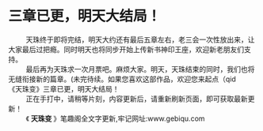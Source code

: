 <h1>三章已更，明天大结局！</h1>
<div id="content">&nbsp&nbsp&nbsp&nbsp&nbsp&nbsp&nbsp&nbsp
 天珠终于即将完结，明天大约还有最后五章左右，老三会一次性放出来，让大家最后过把瘾。同时明天也将同步开始上传新书神印王座，欢迎新老朋友们支持。
 <br/>&nbsp&nbsp&nbsp&nbsp&nbsp&nbsp&nbsp&nbsp
 最后再为天珠求一次月票吧。麻烦大家。明天，天珠结束的同时，我们也将无缝衔接新的篇章。(未完待续。如果您喜欢这部作品，欢迎您来起点（qid
 <br/>
 《天珠变》三章已更，明天大结局！
 <br/>&nbsp&nbsp&nbsp&nbsp&nbsp&nbsp&nbsp&nbsp
 正在手打中，请稍等片刻，内容更新后，请重新刷新页面，即可获取最新更新！
 <br/>&nbsp&nbsp&nbsp&nbsp&nbsp&nbsp&nbsp&nbsp
 《
 <b>
  天珠变
 </b>
 》笔趣阁全文字更新,牢记网址:www.gebiqu.com
 <br/>&nbsp&nbsp&nbsp&nbsp&nbsp&nbsp&nbsp&nbsp
 <br/>
</div>
